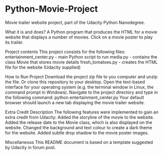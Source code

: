 # Python-Movie-Project
Movie trailer website project, part of the Udacity Python Nanodegree.

What it is and does?
A Python program that produces the HTML for a movie website that displays a number of movies. Click on a movie poster to play its trailer.

Project contents
This project consists for the following files:
entertainment_center.py - main Python script to run
media.py - contains the class Movie that stores movie details
fresh_tomatoes.py - creates the HTML file for the website (Udacity supplied)

How to Run Project
Download the project zip file to you computer and unzip the file. Or clone this repository to your desktop.
Open the text-based interface for your operating system (e.g. the terminal window in Linux, the command prompt in Windows).
Navigate to the project directory and type in the following command:
python entertainment_center.py
Your default browser should launch a new tab displaying the movie trailer website.

Extra Credit Description
The following features were implemented to gain an extra credit from Udacity:
Added the storyline of the movie to the website.
Added the release date to the Movie class, which is also displayed on the website.
Changed the background and text colour to create a dark theme for the website.
Added subtle drop shadow to the movie poster images.

Miscellaneous
This README document is based on a template suggested by Udacity in forum post.
